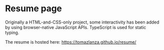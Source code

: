 # Resume page

Originally a HTML-and-CSS-only project, some interactivity has been added by using browser-native JavaScript APIs. TypeScript is used for static typing.

The resume is hosted here: https://tomazlanza.github.io/resume/
